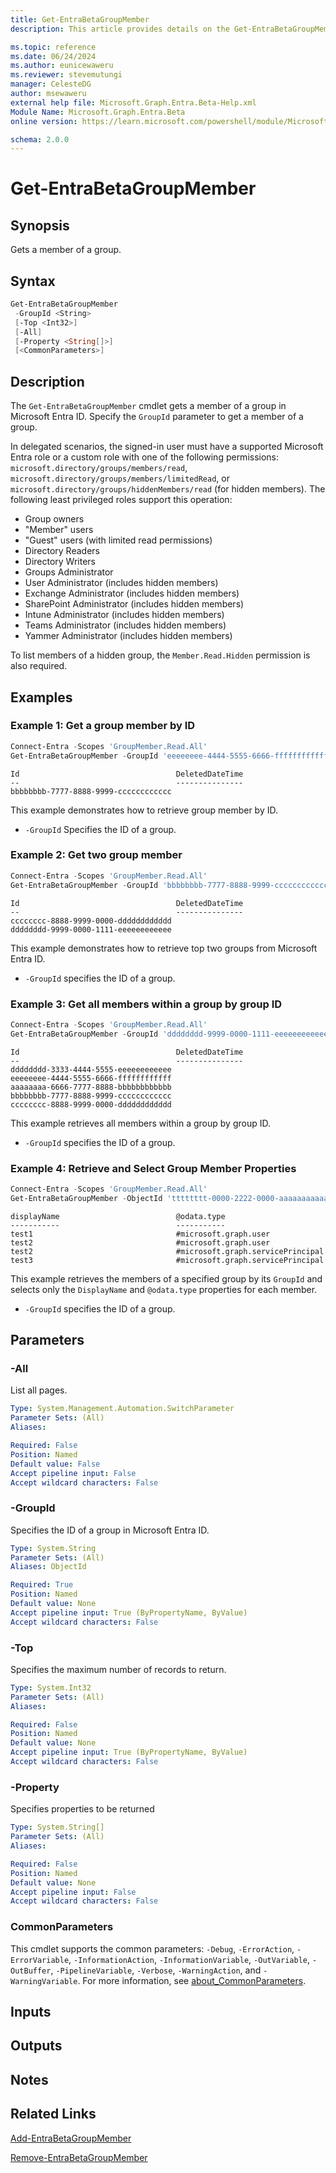 ```yaml
---
title: Get-EntraBetaGroupMember
description: This article provides details on the Get-EntraBetaGroupMember command.

ms.topic: reference
ms.date: 06/24/2024
ms.author: eunicewaweru
ms.reviewer: stevemutungi
manager: CelesteDG
author: msewaweru
external help file: Microsoft.Graph.Entra.Beta-Help.xml
Module Name: Microsoft.Graph.Entra.Beta
online version: https://learn.microsoft.com/powershell/module/Microsoft.Graph.Entra.Beta/Get-EntraBetaGroupMember

schema: 2.0.0
---
```


# Get-EntraBetaGroupMember

## Synopsis

Gets a member of a group.

## Syntax

```powershell
Get-EntraBetaGroupMember
 -GroupId <String>
 [-Top <Int32>]
 [-All]
 [-Property <String[]>]
 [<CommonParameters>]
```

## Description

The `Get-EntraBetaGroupMember` cmdlet gets a member of a group in Microsoft Entra ID. Specify the `GroupId` parameter to get a member of a group.

In delegated scenarios, the signed-in user must have a supported Microsoft Entra role or a custom role with one of the following permissions: `microsoft.directory/groups/members/read`, `microsoft.directory/groups/members/limitedRead`, or `microsoft.directory/groups/hiddenMembers/read` (for hidden members). The following least privileged roles support this operation:

- Group owners
- "Member" users
- "Guest" users (with limited read permissions)
- Directory Readers
- Directory Writers
- Groups Administrator
- User Administrator (includes hidden members)
- Exchange Administrator (includes hidden members)
- SharePoint Administrator (includes hidden members)
- Intune Administrator (includes hidden members)
- Teams Administrator (includes hidden members)
- Yammer Administrator (includes hidden members)

To list members of a hidden group, the `Member.Read.Hidden` permission is also required.

## Examples

### Example 1: Get a group member by ID

```powershell
Connect-Entra -Scopes 'GroupMember.Read.All'
Get-EntraBetaGroupMember -GroupId 'eeeeeeee-4444-5555-6666-ffffffffffff'
```

```Output
Id                                   DeletedDateTime
--                                   ---------------
bbbbbbbb-7777-8888-9999-cccccccccccc
```

This example demonstrates how to retrieve group member by ID.

- `-GroupId` Specifies the ID of a group.

### Example 2: Get two group member

```powershell
Connect-Entra -Scopes 'GroupMember.Read.All'
Get-EntraBetaGroupMember -GroupId 'bbbbbbbb-7777-8888-9999-cccccccccccc' -Top 2
```

```Output
Id                                   DeletedDateTime
--                                   ---------------
cccccccc-8888-9999-0000-dddddddddddd
dddddddd-9999-0000-1111-eeeeeeeeeeee
```

This example demonstrates how to retrieve top two groups from Microsoft Entra ID.  

- `-GroupId` specifies the ID of a group. 

### Example 3: Get all members within a group by group ID

```powershell
Connect-Entra -Scopes 'GroupMember.Read.All'
Get-EntraBetaGroupMember -GroupId 'dddddddd-9999-0000-1111-eeeeeeeeeeee' -All
```

```Output
Id                                   DeletedDateTime
--                                   ---------------
dddddddd-3333-4444-5555-eeeeeeeeeeee
eeeeeeee-4444-5555-6666-ffffffffffff
aaaaaaaa-6666-7777-8888-bbbbbbbbbbbb
bbbbbbbb-7777-8888-9999-cccccccccccc
cccccccc-8888-9999-0000-dddddddddddd
```

This example retrieves all members within a group by group ID.

- `-GroupId` specifies the ID of a group.

### Example 4: Retrieve and Select Group Member Properties

```powershell
Connect-Entra -Scopes 'GroupMember.Read.All'
Get-EntraBetaGroupMember -ObjectId 'tttttttt-0000-2222-0000-aaaaaaaaaaaa' | Select-Object DisplayName, '@odata.type' 
```

```Output
displayName                          @odata.type
-----------                          -----------
test1                                #microsoft.graph.user
test2                                #microsoft.graph.user
test2                                #microsoft.graph.servicePrincipal
test3                                #microsoft.graph.servicePrincipal
```

This example retrieves the members of a specified group by its `GroupId` and selects only the `DisplayName` and `@odata.type` properties for each member.

- `-GroupId` specifies the ID of a group.

## Parameters

### -All

List all pages.

```yaml
Type: System.Management.Automation.SwitchParameter
Parameter Sets: (All)
Aliases:

Required: False
Position: Named
Default value: False
Accept pipeline input: False
Accept wildcard characters: False
```

### -GroupId

Specifies the ID of a group in Microsoft Entra ID.

```yaml
Type: System.String
Parameter Sets: (All)
Aliases: ObjectId

Required: True
Position: Named
Default value: None
Accept pipeline input: True (ByPropertyName, ByValue)
Accept wildcard characters: False
```

### -Top

Specifies the maximum number of records to return.

```yaml
Type: System.Int32
Parameter Sets: (All)
Aliases:

Required: False
Position: Named
Default value: None
Accept pipeline input: True (ByPropertyName, ByValue)
Accept wildcard characters: False
```

### -Property

Specifies properties to be returned

```yaml
Type: System.String[]
Parameter Sets: (All)
Aliases:

Required: False
Position: Named
Default value: None
Accept pipeline input: False
Accept wildcard characters: False
```

### CommonParameters

This cmdlet supports the common parameters: `-Debug`, `-ErrorAction`, `-ErrorVariable`, `-InformationAction`, `-InformationVariable`, `-OutVariable`, `-OutBuffer`, `-PipelineVariable`, `-Verbose`, `-WarningAction`, and `-WarningVariable`. For more information, see [about_CommonParameters](https://go.microsoft.com/fwlink/?LinkID=113216).

## Inputs

## Outputs

## Notes

## Related Links

[Add-EntraBetaGroupMember](Add-EntraBetaGroupMember.md)

[Remove-EntraBetaGroupMember](Remove-EntraBetaGroupMember.md)
